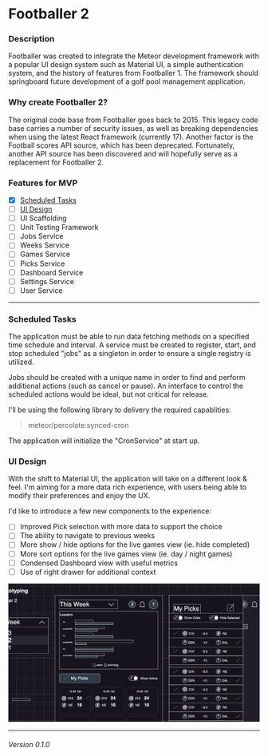 # Footballer 2

### Description

Footballer was created to integrate the Meteor development framework with a popular UI design system such as Material UI, a simple authentication system, and the history of features from Footballer 1.  The framework should springboard future development of a golf pool management application.

### Why create Footballer 2?

The original code base from Footballer goes back to 2015.  This legacy code base carries a number of security issues, as well as breaking dependencies when using the latest React framework (currently 17).  Another factor is the Football scores API source, which has been deprecated.  Fortunately, another API source has been discovered and will hopefully serve as a replacement for Footballer 2.

### Features for MVP

- [x] [Scheduled Tasks](#scheduled-tasks)
- [ ] [UI Design](#ui-design)
- [ ] UI Scaffolding
- [ ] Unit Testing Framework
- [ ] Jobs Service
- [ ] Weeks Service
- [ ] Games Service
- [ ] Picks Service
- [ ] Dashboard Service
- [ ] Settings Service
- [ ] User Service

---

### Scheduled Tasks

The application must be able to run data fetching methods on a specified time schedule and interval.  A service must be created to register, start, and stop scheduled "jobs" as a singleton in order to ensure a single registry is utilized.

Jobs should be created with a unique name in order to find and perform additional actions (such as cancel or pause).  An interface to control the scheduled actions would be ideal, but not critical for release.

I'll be using the following library to delivery the required capablities:

> meteor/percolate:synced-cron

The application will initialize the "CronService" at start up.  

### UI Design

With the shift to Material UI, the application will take on a different look & feel. I'm aiming for a more data rich experience, with users being able to modify their preferences and enjoy the UX.  

I'd like to introduce a few new components to the experience:

- [ ] Improved Pick selection with more data to support the choice
- [ ] The ability to navigate to previous weeks
- [ ] More show / hide options for the live games view (ie. hide completed)
- [ ] More sort options for the live games view (ie. day / night games)
- [ ] Condensed Dashboard view with useful metrics
- [ ] Use of right drawer for additional context

![ui-design-01](/assets/ui-design-01.png)

---
###### Version 0.1.0